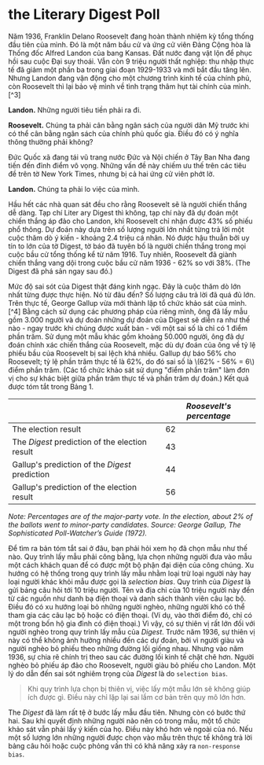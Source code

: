 # the Literary Digest Poll

Năm 1936, Franklin Delano Roosevelt đang hoàn thành nhiệm kỳ tổng thống đầu tiên của mình. Đó là một năm bầu cử và ứng cử viên Đảng Cộng hòa là Thống đốc Alfred Landon của bang Kansas. Đất nước đang vật lộn để phục hồi sau cuộc Đại suy thoái. Vẫn còn 9 triệu người thất nghiệp: thu nhập thực tế đã giảm một phần ba trong giai đoạn 1929-1933 và mới bắt đầu tăng lên. Nhưng Landon đang vận động cho một chương trình kinh tế của chính phủ, còn Roosevelt thì lại bảo vệ mình về tình trạng thâm hụt tài chính của mình.[^3]

**Landon.** Những người tiêu tiền phải ra đi.

**Roosevelt.** Chúng ta phải cân bằng ngân sách của người dân Mỹ trước khi có thể cân bằng ngân sách của chính phủ quốc gia. Điều đó có ý nghĩa thông thường phải không?

Đức Quốc xã đang tái vũ trang nước Đức và Nội chiến ở Tây Ban Nha đang tiến đến đỉnh điểm vô vọng. Những vấn đề này chiếm ưu thế trên các tiêu đề trên tờ New York Times, nhưng bị cả hai ứng cử viên phớt lờ.

**Landon.** Chúng ta phải lo việc của mình.

Hầu hết các nhà quan sát đều cho rằng Roosevelt sẽ là người chiến thắng dễ dàng. Tạp chí Liter ary Digest thì không, tạp chí này đã dự đoán một chiến thắng áp đảo cho Landon, khi Roosevelt chỉ nhận được 43% số phiếu phổ thông. Dự đoán này dựa trên số lượng người lớn nhất từng trả lời một cuộc thăm dò ý kiến - khoảng 2.4 triệu cá nhân. Nó được hậu thuẫn bởi uy tín to lớn của tờ Digest, tờ báo đã tuyên bố là người chiến thắng trong mọi cuộc bầu cử tổng thống kể từ năm 1916. Tuy nhiên, Roosevelt đã giành chiến thắng vang dội trong cuộc bầu cử năm 1936 - 62% so với 38%. (The Digest đã phá sản ngay sau đó.)

Mức độ sai sót của Digest thật đáng kinh ngạc. Đây là cuộc thăm dò lớn nhất từng được thực hiện. Nó từ đâu đến? Số lượng câu trả lời đã quá đủ lớn. Trên thực tế, George Gallup vừa mới thành lập tổ chức khảo sát của mình.[^4] Bằng cách sử dụng các phương pháp của riêng mình, ông đã lấy mẫu gồm 3.000 người và dự đoán những dự đoán của Digest sẽ diễn ra như thế nào - ngay trước khi chúng được xuất bản - với một sai số là chỉ có 1 điểm phần trăm. Sử dụng một mẫu khác gồm khoảng 50.000 người, ông đã dự đoán chính xác chiến thắng của Roosevelt, mặc dù dự đoán của ông về tỷ lệ phiếu bầu của Roosevelt bị sai lệch khá nhiều. Gallup dự báo 56% cho Roosevelt; tỷ lệ phần trăm thực tế là 62%, do đó sai số là \\(62\% - 56\% = 6\\) điểm phần trăm. (Các tổ chức khảo sát sử dụng "điểm phần trăm" làm đơn vị cho sự khác biệt giữa phần trăm thực tế và phần trăm dự đoán.) Kết quả được tóm tắt trong Bảng 1.

|                                                | _Roosevelt's percentage_ |
| ---------------------------------------------- | ------------------------ |
| The election result                            | 62                       |
| The _Digest_ prediction of the election result | 43                       |
| Gallup's prediction of the _Digest_ prediction | 44                       |
| Gallup's prediction of the election result     | 56                       |

_Note: Percentages are of the major-party vote. In the election, about 2% of the ballots went to minor-party candidates.
Source: George Gallup, The Sophisticated Poll-Watcher’s Guide (1972)._

Để tìm ra bản tóm tắt sai ở đâu, bạn phải hỏi xem họ đã chọn mẫu như thế nào. Quy trình lấy mẫu phải công bằng, lựa chọn những người đưa vào mẫu một cách khách quan để có được một bộ phận đại diện của công chúng. Xu hướng có hệ thống trong quy trình lấy mẫu nhằm loại trừ loại người này hay loại người khác khỏi mẫu được gọi là _selection bias_. Quy trình của _Digest_ là gửi bảng câu hỏi tới 10 triệu người. Tên và địa chỉ của 10 triệu người này đến từ các nguồn như danh bạ điện thoại và danh sách thành viên câu lạc bộ. Điều đó có xu hướng loại bỏ những người nghèo, những người khó có thể tham gia các câu lạc bộ hoặc có điện thoại. (Ví dụ, vào thời điểm đó, chỉ có một trong bốn hộ gia đình có điện thoại.) Vì vậy, có sự thiên vị rất lớn đối với người nghèo trong quy trình lấy mẫu của _Digest_. Trước năm 1936, sự thiên vị này có thể không ảnh hưởng nhiều đến các dự đoán, bởi vì người giàu và người nghèo bỏ phiếu theo những đường lối giống nhau. Nhưng vào năm 1936, sự chia rẽ chính trị theo sau các đường lối kinh tế chặt chẽ hơn. Người nghèo bỏ phiếu áp đảo cho Roosevelt, người giàu bỏ phiếu cho Landon. Một lý do dẫn đến sai sót nghiêm trọng của _Digest_ là do `selection bias`.

> Khi quy trình lựa chọn bị thiên vị, việc lấy một mẫu lớn sẽ không giúp ích được gì. Điều này chỉ lặp lại sai lầm cơ bản trên quy mô lớn hơn.


The _Digest_ đã làm rất tệ ở bước lấy mẫu đầu tiên. Nhưng còn có bước thứ hai. Sau khi quyết định những người nào nên có trong mẫu, một tổ chức khảo sát vẫn phải lấy ý kiến của họ. Điều này khó hơn vẻ ngoài của nó. Nếu một số lượng lớn những người được chọn vào mẫu trên thực tế không trả lời bảng câu hỏi hoặc cuộc phỏng vấn thì có khả năng xảy ra `non-response bias`.
